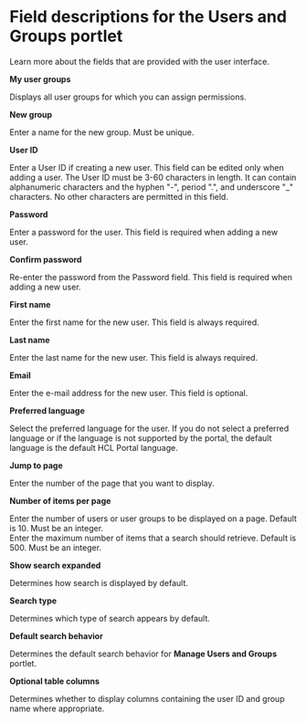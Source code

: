 # Field descriptions for the Users and Groups portlet



Learn more about the fields that are provided with the user interface.

**My user groups**

Displays all user groups for which you can assign permissions.

**New group**

Enter a name for the new group. Must be unique.

**User ID**

Enter a User ID if creating a new user. This field can be edited only when adding a user. The User ID must be 3-60 characters in length. It can contain alphanumeric characters and the hyphen "-", period ".", and underscore "\_" characters. No other characters are permitted in this field.

**Password**

Enter a password for the user. This field is required when adding a new user.

**Confirm password**

Re-enter the password from the Password field. This field is required when adding a new user.

**First name**

Enter the first name for the new user. This field is always required.

**Last name**

Enter the last name for the new user. This field is always required.

**Email**

Enter the e-mail address for the new user. This field is optional.

**Preferred language**

Select the preferred language for the user. If you do not select a preferred language or if the language is not supported by the portal, the default language is the default HCL Portal language.

**Jump to page**

Enter the number of the page that you want to display.

**Number of items per page**

Enter the number of users or user groups to be displayed on a page. Default is 10. Must be an integer.  
 Enter the maximum number of items that a search should retrieve. Default is 500. Must be an integer.

**Show search expanded**

Determines how search is displayed by default.

**Search type**

Determines which type of search appears by default.

**Default search behavior**

Determines the default search behavior for **Manage Users and Groups** portlet.

**Optional table columns**

Determines whether to display columns containing the user ID and group name where appropriate.

